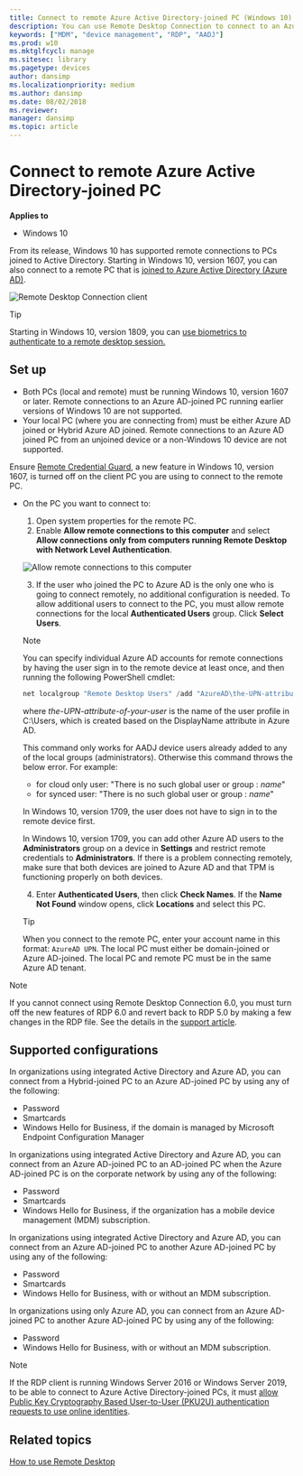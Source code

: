```yaml
---
title: Connect to remote Azure Active Directory-joined PC (Windows 10)
description: You can use Remote Desktop Connection to connect to an Azure AD-joined PC.
keywords: ["MDM", "device management", "RDP", "AADJ"]
ms.prod: w10
ms.mktglfcycl: manage
ms.sitesec: library
ms.pagetype: devices
author: dansimp
ms.localizationpriority: medium
ms.author: dansimp
ms.date: 08/02/2018
ms.reviewer: 
manager: dansimp
ms.topic: article
---
```


# Connect to remote Azure Active Directory-joined PC


**Applies to**

- Windows 10

From its release, Windows 10 has supported remote connections to PCs joined to Active Directory. Starting in Windows 10, version 1607, you can also connect to a remote PC that is [joined to Azure Active Directory (Azure AD)](https://docs.microsoft.com/azure/active-directory/user-help/device-management-azuread-joined-devices-setup).

![Remote Desktop Connection client](images/rdp.png)

> [!TIP]
> Starting in Windows 10, version 1809, you can [use biometrics to authenticate to a remote desktop session.](https://docs.microsoft.com/windows/whats-new/whats-new-windows-10-version-1809#remote-desktop-with-biometrics)

## Set up

- Both PCs (local and remote) must be running Windows 10, version 1607 or later. Remote connections to an Azure AD-joined PC running earlier versions of Windows 10 are not supported.
- Your local PC (where you are connecting from) must be either Azure AD joined or Hybrid Azure AD joined. Remote connections to an Azure AD joined PC from an unjoined device or a non-Windows 10 device are not supported.

Ensure [Remote Credential Guard](/windows/access-protection/remote-credential-guard), a new feature in Windows 10, version 1607, is turned off on the client PC you are using to connect to the remote PC.

- On the PC you want to connect to:
  1. Open system properties for the remote PC.
  2. Enable **Allow remote connections to this computer** and select **Allow connections only from computers running Remote Desktop with Network Level Authentication**.

    ![Allow remote connections to this computer](images/allow-rdp.png)

  3. If the user who joined the PC to Azure AD is the only one who is going to connect remotely, no additional configuration is needed. To allow additional users to connect to the PC, you must allow remote connections for the local **Authenticated Users** group. Click **Select Users**.

    > [!NOTE]
    > You can specify individual Azure AD accounts for remote connections by having the user sign in to the remote device at least once, and then running the following PowerShell cmdlet:
    > ```PowerShell
    > net localgroup "Remote Desktop Users" /add "AzureAD\the-UPN-attribute-of-your-user"
    > ```
    > where *the-UPN-attribute-of-your-user* is the name of the user profile in C:\Users\, which is created based on the DisplayName attribute in Azure AD.
    >
    > This command only works for AADJ device users already added to any of the local groups (administrators).
    > Otherwise this command throws the below error. For example:
    > - for cloud only user: "There is no such global user or group : *name*"
    > - for synced user: "There is no such global user or group : *name*" </br>
    >
    > In Windows 10, version 1709, the user does not have to sign in to the remote device first.
    >
    > In Windows 10, version 1709, you can add other Azure AD users to the **Administrators** group on a device in **Settings** and restrict remote credentials to **Administrators**. If there is a problem connecting remotely, make sure that both devices are joined to Azure AD and that TPM is functioning properly on both devices.

  4. Enter **Authenticated Users**, then click **Check Names**. If the **Name Not Found** window opens, click **Locations** and select this PC.

  > [!TIP]
  > When you connect to the remote PC, enter your account name in this format: `AzureAD UPN`. The local PC must either be domain-joined or Azure AD-joined. The local PC and remote PC must be in the same Azure AD tenant.

> [!Note]
> If you cannot connect using Remote Desktop Connection 6.0, you must turn off the new features of RDP 6.0 and revert back to RDP 5.0 by making a few changes in the RDP file. See the details in the [support article](https://support.microsoft.com/help/941641/remote-desktop-connection-6-0-prompts-you-for-credentials-before-you-e).

## Supported configurations

In organizations using integrated Active Directory and Azure AD, you can connect from a Hybrid-joined PC to an Azure AD-joined PC by using any of the following:

- Password
- Smartcards
- Windows Hello for Business, if the domain is managed by Microsoft Endpoint Configuration Manager

In organizations using integrated Active Directory and Azure AD, you can connect from an Azure AD-joined PC to an AD-joined PC when the Azure AD-joined PC is on the corporate network by using any of the following:

- Password
- Smartcards
- Windows Hello for Business, if the organization has a mobile device management (MDM) subscription.

In organizations using integrated Active Directory and Azure AD, you can connect from an Azure AD-joined PC to another Azure AD-joined PC by using any of the following:

- Password
- Smartcards
- Windows Hello for Business, with or without an MDM subscription.

In organizations using only Azure AD, you can connect from an Azure AD-joined PC to another Azure AD-joined PC by using any of the following:

- Password
- Windows Hello for Business, with or without an MDM subscription.

> [!NOTE]
> If the RDP client is running Windows Server 2016 or Windows Server 2019, to be able to connect to Azure Active Directory-joined PCs, it must [allow Public Key Cryptography Based User-to-User (PKU2U) authentication requests to use online identities](https://docs.microsoft.com/windows/security/threat-protection/security-policy-settings/network-security-allow-pku2u-authentication-requests-to-this-computer-to-use-online-identities).

## Related topics

[How to use Remote Desktop](https://support.microsoft.com/instantanswers/ff521c86-2803-4bc0-a5da-7df445788eb9/how-to-use-remote-desktop)


